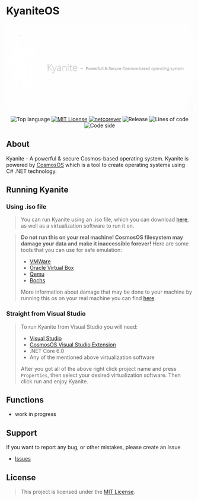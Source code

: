 ﻿# KyaniteOS
<div align="center">

[![Kyanite](https://github.com/Bamboooz/Kyanite/blob/master/Media/banner.png)](https://github.com/Bamboooz/Media)

![Top language](https://img.shields.io/github/languages/top/Bamboooz/Kyanite?color=purple&label=%20&logo=csharp&style=flat-square)
[![MIT License](https://img.shields.io/badge/license-MIT-blue.svg?color=)](https://opensource.org/licenses/MIT)
[![netcorever](https://img.shields.io/badge/.NET-Core%206.0-green)](https://en.wikipedia.org/wiki/.NET_Core)
![Release](https://img.shields.io/github/v/release/Bamboooz/Kyanite?color=yellow?style=flat-square)
![Lines of code](https://www.aschey.tech/tokei/github/Bamboooz/Kyanite?style=flat-square)
![Code side](https://img.shields.io/github/languages/code-size/Bamboooz/Kyanite?color=red)

<div align="left">

## About

Kyanite - A powerful & secure Cosmos-based operating system.
Kyanite is powered by [CosmosOS](https://github.com/CosmosOS/Cosmos) which is a tool to create operating systems using C# .NET technology.

## Running Kyanite

### Using .iso file
> You can run Kyanite using an .iso file, which you can download [here](), as well as a virtualization software to run it on.

> **Do not run this on your real machine! CosmosOS filesystem may damage your data and make it inaccessible forever!**
> Here are some tools that you can use for safe emulation:
>  * [VMWare](https://www.vmware.com/products/workstation-player/)
>  * [Oracle Virtual Box](https://www.virtualbox.org)
>  * [Qemu](https://www.qemu.org)
>  * [Bochs](https://bochs.sourceforge.io)
> 
> More information about damage that may be done to your machine by running this os on your real machine you can find [here](https://cosmosos.github.io/articles/Kernel/VFS.html).

### Straight from Visual Studio
> To run Kyanite from Visual Studio you will need:
>  * [Visual Studio](https://visualstudio.microsoft.com/en/)
>  * [CosmosOS Visual Studio Extension](https://www.gocosmos.org/download/)
>  * .NET Core 6.0
>  * Any of the mentioned above virtualization software
> 
>  After you got all of the above right click project name and press `Properties`, then select your desired virtualization software.
>  Then click run and enjoy Kyanite.

## Functions

 * work in progress

## Support

If you want to report any bug, or other mistakes, please create an Issue
 * [Issues](https://github.com/issues)

## License

> This project is licensed under the [MIT License](https://opensource.org/licenses/MIT).